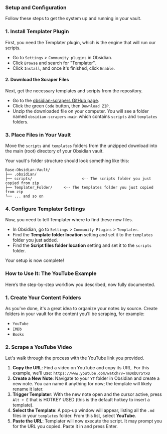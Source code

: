 ### Setup and Configuration

Follow these steps to get the system up and running in your vault.

### 1. Install Templater Plugin

First, you need the Templater plugin, which is the engine that will run our scripts.

- Go to `Settings` > `Community plugins` in Obsidian.
- Click `Browse` and search for "Templater".
- Click `Install`, and once it's finished, click `Enable`.

#### 2. Download the Scraper Files

Next, get the necessary templates and scripts from the repository.

- Go to the [obsidian-scrapers GitHub page](https://github.com/basilioss/obsidian-scrapers).
- Click the green `Code` button, then `Download ZIP`.
- Unzip the downloaded file on your computer. You will see a folder named `obsidian-scrapers-main` which contains `scripts` and `templates` folders.

### 3. Place Files in Your Vault

Move the `scripts` and `templates` folders from the unzipped download into the main (root) directory of your Obsidian vault.

Your vault's folder structure should look something like this:

```
Base-Obsidian-Vault/  
├── .obsidian/  
├── scripts/                      <-- The scripts folder you just copied from zip 
├── Templater_Folder/     <-- The templates folder you just copied from zip
└── ... and so on  
```

### 4. Configure Templater Settings

Now, you need to tell Templater where to find these new files.

- In Obsidian, go to `Settings` > `Community Plugins` > `Templater`.
- Find the **Template folder location** setting and set it to the `templates` folder you just added.
- Find the **Script files folder location** setting and set it to the `scripts` folder.

Your setup is now complete!



### How to Use It: The YouTube Example

Here’s the step-by-step workflow you described, now fully documented.

### 1. Create Your Content Folders

As you've done, it's a great idea to organize your notes by source. Create folders in your vault for the content you'll be scraping, for example:

- `YouTube`
- `IMDb`
- `Books`

### 2. Scrape a YouTube Video

Let's walk through the process with the YouTube link you provided.

1. **Copy the URL**: Find a video on YouTube and copy its URL. For this example, we'll use: `https://www.youtube.com/watch?v=TmDKbUrSYxQ`
2. **Create a New Note**: Navigate to your `YT` folder in Obsidian and create a new note. You can name it anything for now; the template will likely rename it later.
3. **Trigger Templater**: With the new note open and the cursor active, press `Alt + E`  that is HOTKEY USED (this is the default hotkey to insert a template).
4. **Select the Template**: A pop-up window will appear, listing all the `.md` files in your `templates` folder. From this list, select **YouTube**.
5. **Paste the URL**: Templater will now execute the script. It may prompt you for the URL you copied. Paste it in and press Enter.